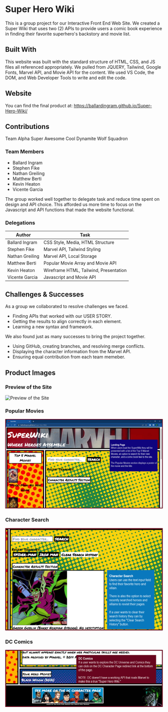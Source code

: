 # Super Hero Wiki
This is a group project for our Interactive Front End Web Site. We created a Super Wiki that uses two (2) APIs to provide users a comic book experience in finding their favorite superhero's backstory and movie list.

## Built With
This website was built with the standard structure of HTML, CSS, and JS files all referenced appropriately. We pulled from JQUERY, Tailwind, Google Fonts, Marvel API, and Movie API for the content. We used VS Code, the DOM, and Web Developer Tools to write and edit the code.

## Website
You can find the final product at: https://ballardingram.github.io/Super-Hero-Wiki/

## Contributions
Team Alpha Super Awesome Cool Dynamite Wolf Squadron

### Team Members
* Ballard Ingram
* Stephen Fike
* Nathan Greiling
* Matthew Berti
* Kevin Heaton
* Vicente Garcia

The group worked well together to delegate task and reduce time spent on design and API choice. This afforded us more time to focus on the Javascript and API functions that made the website functional.

### Delegations
Author | Task
------ | ------
Ballard Ingram | CSS Style, Media, HTML Structure
Stephen Fike | Marvel API, Tailwind Styling
Nathan Greiling | Marvel API, Local Storage
Matthew Berti | Popular Movie Array and Movie API
Kevin Heaton | Wireframe HTML, Tailwind, Presentation
Vicente Garcia | Javascript and Movie API

## Challenges & Successes
As a group we collaborated to resolve challenges we faced.
* Finding APIs that worked with our USER STORY.
* Getting the results to align correctly in each element.
* Learning a new syntax and framework.

We also found just as many successes to bring the project together.
* Using GitHub, creating branches, and resolving merge conflicts.
* Displaying the character information from the Marvel API.
* Ensuring equal contribution from each team memeber.

## Product Images

### Preview of the Site
![Preview of the Site](https://github.com/ballardingram/Super-Hero-Wiki/blob/main/assets/images/readme0.gif)

### Popular Movies
![Popular Movies](https://github.com/ballardingram/Super-Hero-Wiki/blob/main/assets/images/readme1.jpg)

### Character Search
![Character Search](https://github.com/ballardingram/Super-Hero-Wiki/blob/main/assets/images/readme2.jpg)

### DC Comics
![DC Comics](https://github.com/ballardingram/Super-Hero-Wiki/blob/main/assets/images/readme3.jpg)